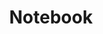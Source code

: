 ---
layout: collection
title: 'Notebook'
category: 'notebook'
order: 1

pagination:
  enabled: true
  category: 'notebook'
  per_page: 32
---